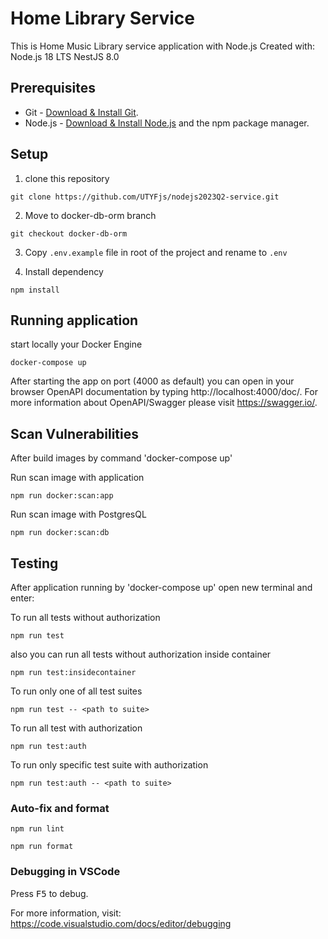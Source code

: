 # Home Library Service
 This is Home Music Library service application with Node.js
 Created with: 
 Node.js 18 LTS
 NestJS 8.0
## Prerequisites

- Git - [Download & Install Git](https://git-scm.com/downloads).
- Node.js - [Download & Install Node.js](https://nodejs.org/en/download/) and the npm package manager.

## Setup

1. clone this repository
```
git clone https://github.com/UTYFjs/nodejs2023Q2-service.git

```
2. Move to docker-db-orm branch
```
git checkout docker-db-orm
```

3. Copy `.env.example` file in root of the project and rename to `.env`

4. Install dependency
```
npm install
```


## Running application

start locally your Docker Engine

```
docker-compose up
```


After starting the app on port (4000 as default) you can open
in your browser OpenAPI documentation by typing http://localhost:4000/doc/.
For more information about OpenAPI/Swagger please visit https://swagger.io/.

## Scan Vulnerabilities
After build images by command 'docker-compose up'  

 Run scan image with application 
  ```
  npm run docker:scan:app
  ```

   Run scan image with PostgresQL 
  ```
  npm run docker:scan:db
  ```

## Testing

After application running by 'docker-compose up' open new terminal and enter:

To run all tests without authorization

```
npm run test
```
also you can run all tests without authorization inside container 
```
npm run test:insidecontainer
```

To run only one of all test suites

```
npm run test -- <path to suite>
```

To run all test with authorization

```
npm run test:auth
```

To run only specific test suite with authorization

```
npm run test:auth -- <path to suite>
```

### Auto-fix and format

```
npm run lint
```

```
npm run format
```

### Debugging in VSCode

Press <kbd>F5</kbd> to debug.

For more information, visit: https://code.visualstudio.com/docs/editor/debugging
